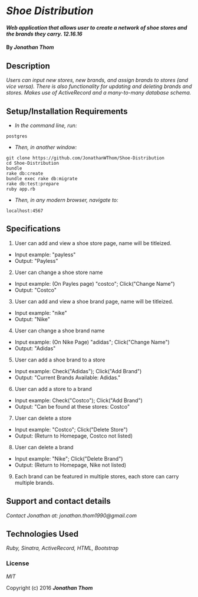 # _Shoe Distribution_

#### _Web application that allows user to create a network of shoe stores and the brands they carry. 12.16.16_

#### By _**Jonathan Thom**_

## Description

_Users can input new stores, new brands, and assign brands to stores (and vice versa). There is also functionality for updating and deleting brands and stores. Makes use of ActiveRecord and a many-to-many database schema._

## Setup/Installation Requirements

* _In the command line, run:_
```
postgres
```
* _Then, in another window:_
```
git clone https://github.com/JonathanWThom/Shoe-Distribution
cd Shoe-Distribution
bundle
rake db:create
bundle exec rake db:migrate
rake db:test:prepare
ruby app.rb
```
* _Then, in any modern browser, navigate to:_

```
localhost:4567
````

## Specifications
1. User can add and view a shoe store page, name will be titleized.
  * Input example: "payless"
  * Output: "Payless"

2. User can change a shoe store name
  * Input example: (On Payles page) "costco"; Click("Change Name")
  * Output: "Costco"

3. User can add and view a shoe brand page, name will be titleized.
  * Input example: "nike"
  * Output: "Nike"

4. User can change a shoe brand name
  * Input example: (On Nike Page) "adidas"; Click("Change Name")
  * Output: "Adidas"

5. User can add a shoe brand to a store
  * Input example: Check("Adidas"); Click("Add Brand")
  * Output: "Current Brands Available: Adidas."

6. User can add a store to a brand
  * Input example: Check("Costco"); Click("Add Brand")
  * Output: "Can be found at these stores: Costco"

7. User can delete a store
  * Input example: "Costco"; Click("Delete Store")
  * Output: (Return to Homepage, Costco not listed)

8. User can delete a brand
  * Input example: "Nike"; Click("Delete Brand")
  * Output: (Return to Homepage, Nike not listed)

9. Each brand can be featured in multiple stores, each store can carry multiple brands.

## Support and contact details

_Contact Jonathan at: jonathan.thom1990@gmail.com_

## Technologies Used

_Ruby, Sinatra, ActiveRecord, HTML, Bootstrap_

### License

*MIT*

Copyright (c) 2016 **_Jonathan Thom_**
